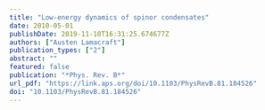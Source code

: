 ```yaml
---
title: "Low-energy dynamics of spinor condensates"
date: 2010-05-01
publishDate: 2019-11-10T16:31:25.674677Z
authors: ["Austen Lamacraft"]
publication_types: ["2"]
abstract: ""
featured: false
publication: "*Phys. Rev. B*"
url_pdf: "https://link.aps.org/doi/10.1103/PhysRevB.81.184526"
doi: "10.1103/PhysRevB.81.184526"
---
```


